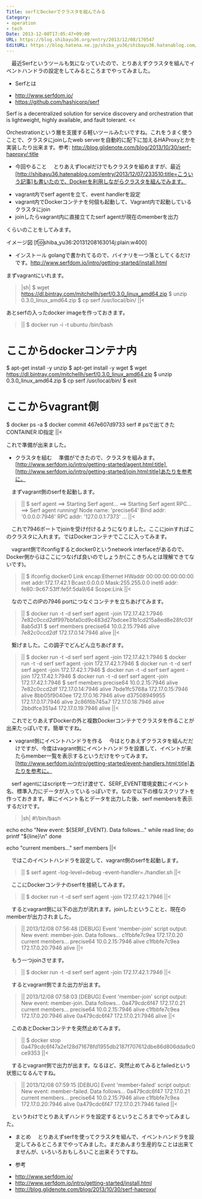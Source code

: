 ```yaml
---
Title: serfとDockerでクラスタを組んでみる
Category:
- operation
- tech
Date: 2013-12-08T17:05:47+09:00
URL: https://blog.shibayu36.org/entry/2013/12/08/170547
EditURL: https://blog.hatena.ne.jp/shiba_yu36/shibayu36.hatenablog.com/atom/entry/12921228815714137297
---
```


　最近Serfというツールも気になっていたので、とりあえずクラスタを組んでイベントハンドラの設定をしてみるところまでやってみました。

* Serfとは
- http://www.serfdom.io/
- https://github.com/hashicorp/serf

>>
Serf is a decentralized solution for service discovery and orchestration that is lightweight, highly available, and fault tolerant.
<<

Orchestrationという層を支援する軽いツールみたいですね。これをうまく使うことで、クラスタにjoinしたweb serverを自動的に配下に加えるHAProxyとかを実装したり出来ます。参考: http://blog.glidenote.com/blog/2013/10/30/serf-haproxy/:title

* 今回やること
　とりあえずlocalだけでもクラスタを組めますが、最近[http://shibayu36.hatenablog.com/entry/2013/12/07/233510:title=こういう記事]も書いたので、Dockerを利用しながらクラスタを組んでみます。

- vagrant内でserf agentを立て、event handlerを設定
- vagrant内でDockerコンテナを何個も起動して、Vagrant内で起動しているクラスタにjoin
- joinしたらvagrant内に直接立てたserf agentが現在のmemberを出力

くらいのことをしてみます。

イメージ図
[f:id:shiba_yu36:20131208163014j:plain:w400]

* インストール
golangで書かれてるので、バイナリを一つ落としてくるだけです。http://www.serfdom.io/intro/getting-started/install.html

まずvagrantにいれます。
>|sh|
$ wget https://dl.bintray.com/mitchellh/serf/0.3.0_linux_amd64.zip
$ unzip 0.3.0_linux_amd64.zip
$ cp serf /usr/local/bin/
||<

あとserfの入ったdocker imageを作っておきます。
>||
$ docker run -i -t ubuntu /bin/bash

# ここからdockerコンテナ内
$ apt-get install -y unzip
$ apt-get install -y wget
$ wget https://dl.bintray.com/mitchellh/serf/0.3.0_linux_amd64.zip
$ unzip 0.3.0_linux_amd64.zip
$ cp serf /usr/local/bin/
$ exit

# ここからvagrant側
$ docker ps -a
$ docker commit 467e607d9733 serf # psで出てきたCONTAINER ID指定
||<

これで準備が出来ました。


* クラスタを組む
　準備ができたので、クラスタを組みます。[http://www.serfdom.io/intro/getting-started/agent.html:title], [http://www.serfdom.io/intro/getting-started/join.html:title]あたりを参考に。

　まずvagrant側のserfを起動します。
>||
$ serf agent
==> Starting Serf agent...
==> Starting Serf agent RPC...
==> Serf agent running!
    Node name: 'precise64'
    Bind addr: '0.0.0.0:7946'
     RPC addr: '127.0.0.1:7373'
...
||<

　これで7946ポートでjoinを受け付けるようになりました。ここにjoinすればこのクラスタに入れます。ではDockerコンテナでここに入ってみます。

　vagrant側でifconfigするとdocker0というnetwork interfaceがあるので、Docker側からはここにつなげば良いのでしょうか(ここきちんとは理解できてないです)。
>||
$ ifconfig
docker0   Link encap:Ethernet  HWaddr 00:00:00:00:00:00
          inet addr:172.17.42.1  Bcast:0.0.0.0  Mask:255.255.0.0
          inet6 addr: fe80::9c67:53ff:fe5f:5da9/64 Scope:Link
||<

　なのでこのIPの7946 portにつなぐコンテナを立ちあげてみます。
>||
$ docker run -t -d serf serf agent -join 172.17.42.1:7946
7e82c0ccd2df997bbfa0cd9c483d27bdcee31b1cd215a8ed8e28fc03f8ab5d31
$ serf members
precise64    10.0.2.15:7946    alive
7e82c0ccd2df    172.17.0.14:7946    alive
||<

　繋げました。この調子でどんどん立ちあげます。
>||
$ docker run -t -d serf serf agent -join 172.17.42.1:7946
$ docker run -t -d serf serf agent -join 172.17.42.1:7946
$ docker run -t -d serf serf agent -join 172.17.42.1:7946
$ docker run -t -d serf serf agent -join 172.17.42.1:7946
$ docker run -t -d serf serf agent -join 172.17.42.1:7946
$ serf members
precise64    10.0.2.15:7946    alive
7e82c0ccd2df    172.17.0.14:7946    alive
7bde1fc5768a    172.17.0.15:7946    alive
8bb05f9040ee    172.17.0.16:7946    alive
d37508949955    172.17.0.17:7946    alive
2c86f6b745a7    172.17.0.18:7946    alive
2bbdfce351a4    172.17.0.19:7946    alive
||<

　これでとりあえずDockerの外と複数Dockerコンテナでクラスタを作ることが出来たっぽいです。簡単ですね。


* vagrant側にイベントハンドラを作る
　今はとりあえずクラスタを組んだだけですが、今度はvagrant側にイベントハンドラを設置して、イベントが来たらmember一覧を表示するというだけをやってみます。[http://www.serfdom.io/intro/getting-started/event-handlers.html:title]あたりを参考に。

　serf agentにはscriptを一つだけ渡せて、SERF_EVENT環境変数にイベント名、標準入力にデータが入っているっぽいです。なので以下の様なスクリプトを作っておきます。単にイベント名とデータを出力した後、serf membersを表示するだけです。
>|sh|
#!/bin/bash

echo
echo "New event: ${SERF_EVENT}. Data follows..."
while read line; do
    printf "${line}\n"
done

echo "current members..."
serf members
||<

　ではこのイベントハンドラを設定して、vagrant側のserfを起動します。
>||
$ serf agent -log-level=debug -event-handler=./handler.sh
||<

　ここにDockerコンテナのserfを接続してみます。
>||
$ docker run -t -d serf serf agent -join 172.17.42.1:7946
||<

　するとvagrant側に以下の出力が流れます。joinしたということと、現在のmemberが出力されました。
>||
    2013/12/08 07:56:48 [DEBUG] Event 'member-join' script output:
New event: member-join. Data follows...
c1fbbfe7c9ea    172.17.0.20
current members...
precise64    10.0.2.15:7946    alive
c1fbbfe7c9ea    172.17.0.20:7946    alive
||<

　もう一つjoinさせます。
>||
$ docker run -t -d serf serf agent -join 172.17.42.1:7946
||<

　するとvagrant側でまた出力が出ます。
>||
    2013/12/08 07:58:03 [DEBUG] Event 'member-join' script output:
New event: member-join. Data follows...
0a479cdc6f47    172.17.0.21
current members...
precise64    10.0.2.15:7946    alive
c1fbbfe7c9ea    172.17.0.20:7946    alive
0a479cdc6f47    172.17.0.21:7946    alive
||<

　このあとDockerコンテナを突然止めてみます。
>||
$ docker stop 0a479cdc6f47a2e128d71678fd1955db2187f707612dbe86d806dda9c0ce9353
||<

　するとvagrant側で出力が出ます。なるほど、突然止めてみるとfailedという状態になるんですね。
>||
    2013/12/08 07:59:15 [DEBUG] Event 'member-failed' script output:
New event: member-failed. Data follows...
0a479cdc6f47    172.17.0.21
current members...
precise64    10.0.2.15:7946    alive
c1fbbfe7c9ea    172.17.0.20:7946    alive
0a479cdc6f47    172.17.0.21:7946    failed
||<

　というわけでとりあえずハンドラを設定するというところまでやってみました。


* まとめ
　とりあえずserfを使ってクラスタを組んで、イベントハンドラを設定してみるところまでやってみました。まだあんまり生産的なことは出来てませんが、いろいろおもしろいこと出来そうですね。

* 参考
- http://www.serfdom.io/
- http://www.serfdom.io/intro/getting-started/install.html
- http://blog.glidenote.com/blog/2013/10/30/serf-haproxy/
